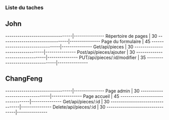 ### Liste du taches

## John
---------------------------------|---------------
      Répertoire de pages        |   30
---------------------------------|---------------
      Page du formulaire         |   45
---------------------------------|---------------
      Get/api/pieces             |   30
---------------------------------|---------------
      Post/api/pieces/ajouter    |   30
---------------------------------|---------------
PUT/api/pieces/:id/modifier      |   35
---------------------------------|---------------
## ChangFeng
---------------------------------|---------------
      Page admin                 |   30
---------------------------------|---------------
      Page accueil               |   45
---------------------------------|---------------
      Get/api/pieces/:id         |   30
---------------------------------|---------------
      Delete/api/pieces/:id      |   30
---------------------------------|---------------

